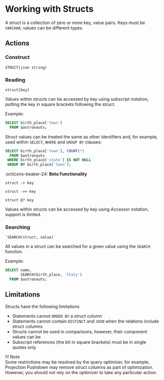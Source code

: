 # Working with Structs

A struct is a collection of zero or more key, value pairs. Keys must be `VARCHAR`, values can be different types.

## Actions

### Construct

~~~
STRUCT(json string)
~~~

### Reading

~~~
struct[key]
~~~

Values within structs can be accessed by key using subscript notation, putting the key in square brackets following the struct.

Example:

~~~sql
SELECT birth_place['town']
  FROM $astronauts;
~~~

Struct values can be treated the same as other identifiers and, for example, used within `SELECT`, `WHERE` and `GROUP BY` clauses:

~~~sql
SELECT birth_place['town'], COUNT(*)
  FROM $astronauts
 WHERE birth_place['state'] IS NOT NULL
 GROUP BY birth_place['town'];
~~~

:octicons-beaker-24: **Beta Functionality**
~~~
struct -> key
~~~

~~~
struct ->> key
~~~

~~~
struct @? key
~~~

Values within structs can be accessed by key using Accessor notation, support is limited.

### Searching

~~~
`SEARCH(struct, value)`
~~~

All values in a struct can be searched for a given value using the `SEARCH` function.

Example:

~~~sql
SELECT name,
       SEARCH(birth_place, 'Italy')
  FROM $astronauts;
~~~

## Limitations

Structs have the following limitations

- Statements cannot `ORDER BY` a struct column
- Statements cannot contain `DISTINCT` and `JOIN` when the relations include struct columns
- Structs cannot be used in comparisons, however, their component values can be
- Subscript references (the bit in square brackets) must be in single quotes only

!!! Note  
    Some restrictions may be resolved by the query optimizer, for example, Projection Pushdown may remove struct columns as part of optimization. However, you should not rely on the optimizer to take any particular action.